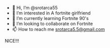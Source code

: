 - 👋 Hi, I’m @srotarca55
- 👀 I’m interested in A fortnite girlfriend
- 🌱 I’m currently learning Fortnite 90's
- 💞️ I’m looking to collaborate on Fortnite
- 📫 How to reach me srotarca5.5@gmail.com

<!---
srotarca55/srotarca55 is a ✨ special ✨ repository because its `README.md` (this file) appears on your GitHub profile.
You can click the Preview link to take a look at your changes.
--->


























































NICE!!!

